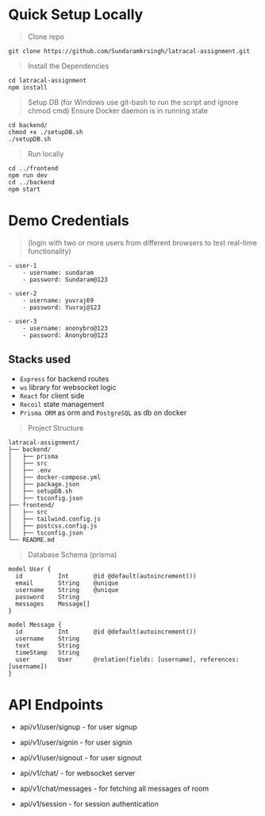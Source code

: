 # Quick Setup Locally

> Clone repo

```
git clone https://github.com/Sundaramkrsingh/latracal-assignment.git
```

> Install the Dependencies

```
cd latracal-assignment
npm install
```

> Setup DB (for Windows use git-bash to run the script and ignore chmod cmd)
> Ensure Docker daemon is in running state

```
cd backend/
chmod +x ./setupDB.sh  
./setupDB.sh
```

> Run locally

```
cd ../frontend
npm run dev
cd ../backend
npm start
```

# Demo Credentials 

> (login with two or more users from different browsers to test real-time functionality)

    - user-1
        - username: sundaram
        - password: Sundaram@123

    - user-2
        - username: yuvraj69
        - password: Yuvraj@123
    
    - user-3
        - username: anonybro@123
        - password: Anonybro@123


## Stacks used
- ```Express``` for backend routes
- ```ws``` library for websocket logic
- ```React``` for client side
- ```Recoil``` state management
- ```Prisma ORM``` as orm and ```PostgreSQL``` as db on docker


> Project Structure

```
latracal-assignment/
├── backend/
│   ├── prisma
│   ├── src 
│   ├── .env
│   ├── docker-compose.yml
│   ├── package.json
│   ├── setupDB.sh
│   ├── tsconfig.json
├── frontend/
│   ├── src
│   ├── tailwind.config.js
│   ├── postcss.config.js
│   ├── tsconfig.json
└── README.md
```


> Database Schema (prisma)

```
model User {
  id          Int       @id @default(autoincrement())
  email       String    @unique
  username    String    @unique
  password    String 
  messages    Message[]
}

model Message {
  id          Int       @id @default(autoincrement())
  username    String       
  text        String
  timeStamp   String
  user        User      @relation(fields: [username], references: [username])
}
```


# API Endpoints

- api/v1/user/signup   - for user signup
- api/v1/user/signin   - for user signin
- api/v1/user/signout  - for user signout

- api/v1/chat/         - for websocket server
- api/v1/chat/messages - for fetching all messages of room
- api/v1/session       - for session authentication
